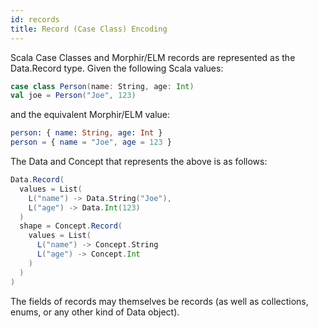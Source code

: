 ```yaml
---
id: records
title: Record (Case Class) Encoding
---
```

Scala Case Classes and Morphir/ELM records are represented as the Data.Record type.
Given the following Scala values:
```scala
case class Person(name: String, age: Int)
val joe = Person("Joe", 123)
```

and the equivalent Morphir/ELM value:
```elm
person: { name: String, age: Int }
person = { name = "Joe", age = 123 }
```

The Data and Concept that represents the above is as follows:
```scala
Data.Record(
  values = List(
    L("name") -> Data.String("Joe"),
    L("age") -> Data.Int(123)
  )
  shape = Concept.Record(
    values = List(
      L("name") -> Concept.String
      L("age") -> Concept.Int
    )
  )
)
```

The fields of records may themselves be records (as well as collections, enums, or any other kind of Data object).
